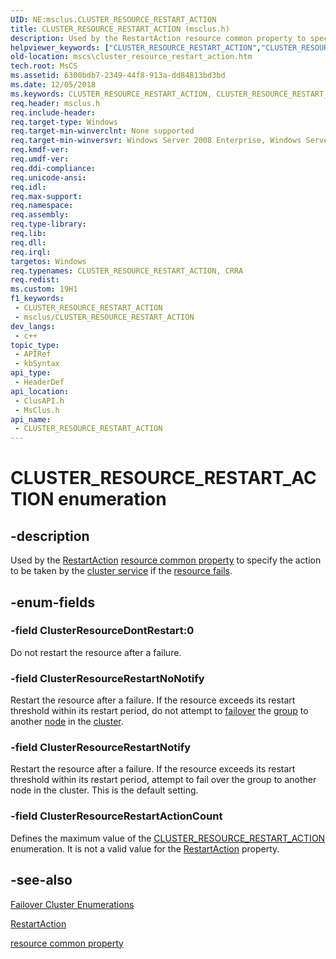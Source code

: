```yaml
---
UID: NE:msclus.CLUSTER_RESOURCE_RESTART_ACTION
title: CLUSTER_RESOURCE_RESTART_ACTION (msclus.h)
description: Used by the RestartAction resource common property to specify the action to be taken by the cluster service if the resource fails.
helpviewer_keywords: ["CLUSTER_RESOURCE_RESTART_ACTION","CLUSTER_RESOURCE_RESTART_ACTION enumeration [Failover Cluster]","CRRA","CRRA enumeration [Failover Cluster]","ClusterResourceDontRestart","ClusterResourceRestartActionCount","ClusterResourceRestartNoNotify","ClusterResourceRestartNotify","_CLUSTER_RESOURCE_RESTART_ACTION","_CLUSTER_RESOURCE_RESTART_ACTION enumeration [Failover Cluster]","clusapi/CLUSTER_RESOURCE_RESTART_ACTION","clusapi/CRRA","clusapi/ClusterResourceDontRestart","clusapi/ClusterResourceRestartActionCount","clusapi/ClusterResourceRestartNoNotify","clusapi/ClusterResourceRestartNotify","clusapi/_CLUSTER_RESOURCE_RESTART_ACTION","msclus/CLUSTER_RESOURCE_RESTART_ACTION","msclus/CRRA","msclus/ClusterResourceDontRestart","msclus/ClusterResourceRestartActionCount","msclus/ClusterResourceRestartNoNotify","msclus/ClusterResourceRestartNotify","msclus/_CLUSTER_RESOURCE_RESTART_ACTION","mscs.cluster_resource_restart_action"]
old-location: mscs\cluster_resource_restart_action.htm
tech.root: MsCS
ms.assetid: 6300bdb7-2349-44f8-913a-dd84813bd3bd
ms.date: 12/05/2018
ms.keywords: CLUSTER_RESOURCE_RESTART_ACTION, CLUSTER_RESOURCE_RESTART_ACTION enumeration [Failover Cluster], CRRA, CRRA enumeration [Failover Cluster], ClusterResourceDontRestart, ClusterResourceRestartActionCount, ClusterResourceRestartNoNotify, ClusterResourceRestartNotify, _CLUSTER_RESOURCE_RESTART_ACTION, _CLUSTER_RESOURCE_RESTART_ACTION enumeration [Failover Cluster], clusapi/CLUSTER_RESOURCE_RESTART_ACTION, clusapi/CRRA, clusapi/ClusterResourceDontRestart, clusapi/ClusterResourceRestartActionCount, clusapi/ClusterResourceRestartNoNotify, clusapi/ClusterResourceRestartNotify, clusapi/_CLUSTER_RESOURCE_RESTART_ACTION, msclus/CLUSTER_RESOURCE_RESTART_ACTION, msclus/CRRA, msclus/ClusterResourceDontRestart, msclus/ClusterResourceRestartActionCount, msclus/ClusterResourceRestartNoNotify, msclus/ClusterResourceRestartNotify, msclus/_CLUSTER_RESOURCE_RESTART_ACTION, mscs.cluster_resource_restart_action
req.header: msclus.h
req.include-header: 
req.target-type: Windows
req.target-min-winverclnt: None supported
req.target-min-winversvr: Windows Server 2008 Enterprise, Windows Server 2008 Datacenter
req.kmdf-ver: 
req.umdf-ver: 
req.ddi-compliance: 
req.unicode-ansi: 
req.idl: 
req.max-support: 
req.namespace: 
req.assembly: 
req.type-library: 
req.lib: 
req.dll: 
req.irql: 
targetos: Windows
req.typenames: CLUSTER_RESOURCE_RESTART_ACTION, CRRA
req.redist: 
ms.custom: 19H1
f1_keywords:
 - CLUSTER_RESOURCE_RESTART_ACTION
 - msclus/CLUSTER_RESOURCE_RESTART_ACTION
dev_langs:
 - c++
topic_type:
 - APIRef
 - kbSyntax
api_type:
 - HeaderDef
api_location:
 - ClusAPI.h
 - MsClus.h
api_name:
 - CLUSTER_RESOURCE_RESTART_ACTION
---
```


# CLUSTER_RESOURCE_RESTART_ACTION enumeration


## -description

Used by the <a href="/previous-versions/windows/desktop/mscs/resources-restartaction">RestartAction</a> <a href="/previous-versions/windows/desktop/mscs/resource-common-properties">resource common property</a> to specify the action 
    to be taken by the <a href="/previous-versions/windows/desktop/mscs/cluster-service">cluster service</a> if the 
    <a href="/previous-versions/windows/desktop/mscs/resource-failure">resource fails</a>.

## -enum-fields

### -field ClusterResourceDontRestart:0

Do not restart the resource after a failure.

### -field ClusterResourceRestartNoNotify

Restart the resource after a failure. If the resource exceeds its restart threshold within its restart 
       period, do not attempt to <a href="/previous-versions/windows/desktop/mscs/failover">failover</a> the 
       <a href="/previous-versions/windows/desktop/mscs/groups">group</a> to another 
       <a href="/previous-versions/windows/desktop/mscs/nodes">node</a> in the 
       <a href="/previous-versions/windows/desktop/mscs/c-gly">cluster</a>.

### -field ClusterResourceRestartNotify

Restart the resource after a failure. If the resource exceeds its restart threshold within its restart 
       period, attempt to fail over the group to another node in the cluster. This is the default setting.

### -field ClusterResourceRestartActionCount

Defines the maximum value of the 
       <a href="/previous-versions/windows/desktop/api/clusapi/ne-clusapi-cluster_resource_restart_action">CLUSTER_RESOURCE_RESTART_ACTION</a> enumeration.  It is not a valid value for the 
       <a href="/previous-versions/windows/desktop/mscs/resources-restartaction">RestartAction</a> property.

## -see-also

<a href="/previous-versions/windows/desktop/mscs/cluster-enumerations">Failover Cluster Enumerations</a>



<a href="/previous-versions/windows/desktop/mscs/resources-restartaction">RestartAction</a>



<a href="/previous-versions/windows/desktop/mscs/resource-common-properties">resource common property</a>
